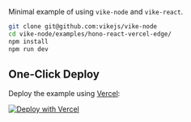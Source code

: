 Minimal example of using `vike-node` and `vike-react`.

```bash
git clone git@github.com:vikejs/vike-node
cd vike-node/examples/hono-react-vercel-edge/
npm install
npm run dev
```

## One-Click Deploy

Deploy the example using [Vercel](https://vercel.com):

[![Deploy with Vercel](https://vercel.com/button)](https://vercel.com/new/clone?repository-url=https://github.com/vikejs/vike-node/tree/vercel-edge/examples/hono-react-vercel-edge&project-name=hono-react&repository-name=hono-react)
